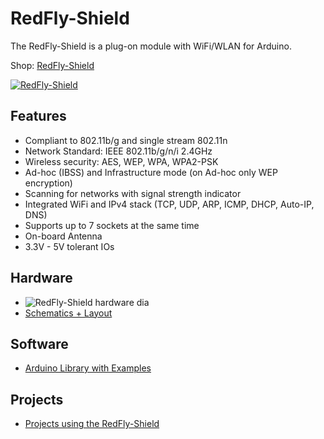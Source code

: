 # RedFly-Shield
The RedFly-Shield is a plug-on module with WiFi/WLAN for Arduino.

Shop: [RedFly-Shield](http://www.watterott.com/en/Arduino-RedFly-Shield)

[![RedFly-Shield](https://raw.github.com/watterott/RedFly-Shield/master/img/redfly-shield.jpg)](http://www.watterott.com/en/Arduino-RedFly-Shield)


## Features
* Compliant to 802.11b/g and single stream 802.11n
* Network Standard: IEEE 802.11b/g/n/i 2.4GHz
* Wireless security: AES, WEP, WPA, WPA2-PSK
* Ad-hoc (IBSS) and Infrastructure mode (on Ad-hoc only WEP encryption)
* Scanning for networks with signal strength indicator
* Integrated WiFi and IPv4 stack (TCP, UDP, ARP, ICMP, DHCP, Auto-IP, DNS)
* Supports up to 7 sockets at the same time
* On-board Antenna
* 3.3V - 5V tolerant IOs


## Hardware
* ![RedFly-Shield hardware dia](https://raw.github.com/watterott/RedFly-Shield/master/img/hw_dia.png)
* [Schematics + Layout](https://github.com/watterott/RedFly-Shield/tree/master/pcb)


## Software
* [Arduino Library with Examples](https://github.com/watterott/Arduino-Libs)


## Projects
* [Projects using the RedFly-Shield](https://github.com/watterott/RedFly-Shield/blob/master/Projects.md)
